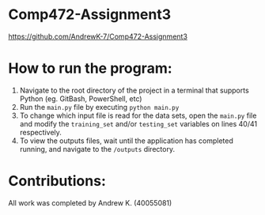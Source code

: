 # Comp472-Assignment3
https://github.com/AndrewK-7/Comp472-Assignment3

# How to run the program:
1. Navigate to the root directory of the project in a terminal that supports Python (eg. GitBash, PowerShell, etc)
2. Run the `main.py` file by executing `python main.py`
3. To change which input file is read for the data sets, open the `main.py` file and modify the `training_set` and/or `testing_set` variables on lines 40/41 respectively.
4. To view the outputs files, wait until the application has completed running, and navigate to the `/outputs` directory.

# Contributions:
All work was completed by Andrew K. (40055081)
